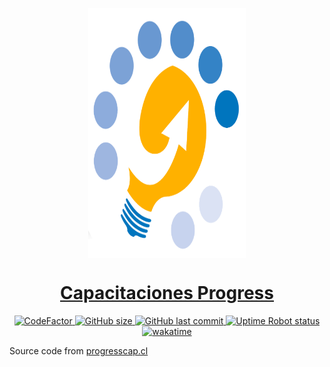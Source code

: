 <p style="text-align:center;">
  <img src="https://github.com/figonzal1/progresscap.cl/blob/main/img/progress_logo_only.png" style="display: block;margin-left: auto;margin-right: auto;width: 50%" height="400px" alt="">
</p>

<h1 style="text-align: center;"><a href="https://progresscap.cl">Capacitaciones Progress</a></h1>

<p style="text-align: center;">

  <a href="https://www.codefactor.io/repository/github/figonzal1/progresscap.cl">
    <img src="https://www.codefactor.io/repository/github/figonzal1/progresscap.cl/badge" alt="CodeFactor" />
  </a>

  <a href="https://img.shields.io/github/repo-size/figonzal1/progresscap.cl">
    <img alt="GitHub size" src="https://img.shields.io/github/repo-size/figonzal1/progresscap.cl">
  </a>

  <a href="https://img.shields.io/github/last-commit/figonzal1/progresscap.cl?color=yellow">
    <img alt="GitHub last commit" src="https://img.shields.io/github/last-commit/figonzal1/progresscap.cl?color=yellow">
  </a>

  <a href="https://img.shields.io/uptimerobot/status/m794664525-070d096a44353c240f25c65e?label=website%20status">
    <img alt="Uptime Robot status" src="https://img.shields.io/uptimerobot/status/m794664525-070d096a44353c240f25c65e?label=website%20status">
  </a>

  <a href="https://wakatime.com/badge/github/figonzal1/progresscap.cl">
    <img src="https://wakatime.com/badge/github/figonzal1/progresscap.cl.svg" alt="wakatime">
  </a>
</p>

Source code from [progresscap.cl](https://progresscap.cl)
 
